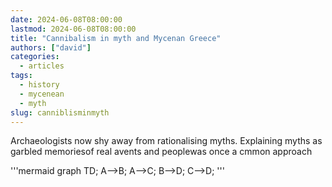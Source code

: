 ```yaml
---
date: 2024-06-08T08:00:00
lastmod: 2024-06-08T08:00:00
title: "Cannibalism in myth and Mycenan Greece"
authors: ["david"]
categories:
  - articles
tags:
  - history
  - mycenean
  - myth
slug: canniblisminmyth
---
```


Archaeologists now shy away from rationalising myths. Explaining myths as garbled memoriesof real avents and peoplewas once a cmmon approach

'''mermaid
graph TD;
    A-->B;
    A-->C;
    B-->D;
    C-->D;
'''